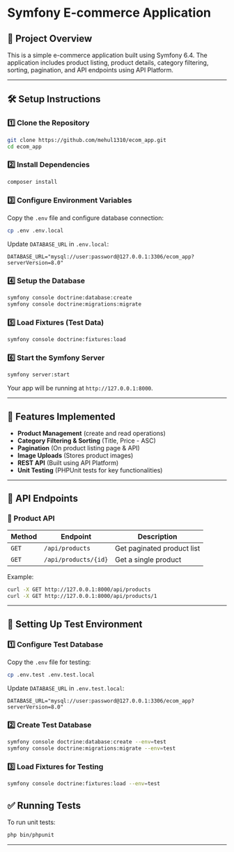 # Symfony E-commerce Application

## 📌 Project Overview
This is a simple e-commerce application built using Symfony 6.4. The application includes product listing, product details, category filtering, sorting, pagination, and API endpoints using API Platform.

---

## 🛠️ Setup Instructions

### 1️⃣ Clone the Repository
```sh
git clone https://github.com/mehul1310/ecom_app.git
cd ecom_app
```

### 2️⃣ Install Dependencies
```sh
composer install
```

### 3️⃣ Configure Environment Variables
Copy the `.env` file and configure database connection:
```sh
cp .env .env.local
```
Update `DATABASE_URL` in `.env.local`:
```
DATABASE_URL="mysql://user:password@127.0.0.1:3306/ecom_app?serverVersion=8.0"
```

### 4️⃣ Setup the Database
```sh
symfony console doctrine:database:create
symfony console doctrine:migrations:migrate
```

### 5️⃣ Load Fixtures (Test Data)
```sh
symfony console doctrine:fixtures:load
```

### 6️⃣ Start the Symfony Server
```sh
symfony server:start
```

Your app will be running at `http://127.0.0.1:8000`.

---

## 🌟 Features Implemented
- **Product Management** (create and read operations)
- **Category Filtering & Sorting** (Title, Price - ASC)
- **Pagination** (On product listing page & API)
- **Image Uploads** (Stores product images)
- **REST API** (Built using API Platform)
- **Unit Testing** (PHPUnit tests for key functionalities)

---

## 📄 API Endpoints

### 📍 Product API
| Method | Endpoint | Description |
|--------|----------|-------------|
| `GET` | `/api/products` | Get paginated product list |
| `GET` | `/api/products/{id}` | Get a single product |

Example:
```sh
curl -X GET http://127.0.0.1:8000/api/products
curl -X GET http://127.0.0.1:8000/api/products/1
```

---

## 🧪 Setting Up Test Environment

### 1️⃣ Configure Test Database
Copy the `.env` file for testing:
```sh
cp .env.test .env.test.local
```

Update `DATABASE_URL` in `.env.test.local`:
```
DATABASE_URL="mysql://user:password@127.0.0.1:3306/ecom_app?serverVersion=8.0"
```

### 2️⃣ Create Test Database
```sh
symfony console doctrine:database:create --env=test
symfony console doctrine:migrations:migrate --env=test
```

### 3️⃣ Load Fixtures for Testing
```sh
symfony console doctrine:fixtures:load --env=test
```

## ✅ Running Tests
To run unit tests:
```sh
php bin/phpunit
```

---

